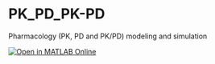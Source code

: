 # PK_PD_PK-PD
Pharmacology (PK, PD and PK/PD) modeling and simulation


[![Open in MATLAB Online](https://www.mathworks.com/images/responsive/global/open-in-matlab-online.svg)](https://matlab.mathworks.com/open/github/v1?repo=BusuyiOAdebayo/PK_PD_PK-PD)

